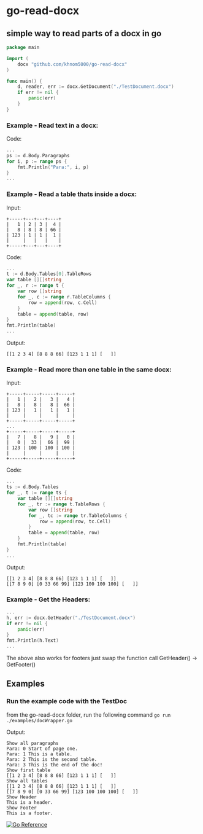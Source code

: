 # go-read-docx
## simple way to read parts of a docx in go

```go
package main

import (
	docx "github.com/khnom5000/go-read-docx"
)

func main() {
	d, reader, err := docx.GetDocument("./TestDocument.docx")
	if err != nil {
		panic(err)
	}
}
```

### Example - Read text in a docx:

Code:
```go
...
ps := d.Body.Paragraphs
for i, p := range ps {
	fmt.Println("Para:", i, p)
}
...
```

### Example - Read a table thats inside a docx:

Input:
```
+-----+---+---+----+
|   1 | 2 | 3 |  4 |
|   8 | 8 | 8 | 66 |
| 123 | 1 | 1 |  1 |
|     |   |   |    |
+-----+---+---+----+
```
Code:
```go
...
t := d.Body.Tables[0].TableRows
var table [][]string
for _, r := range t {
	var row []string
	for _, c := range r.TableColumns {
		row = append(row, c.Cell)
	}
	table = append(table, row)
}
fmt.Println(table)
...
```

Output:
```
[[1 2 3 4] [8 8 8 66] [123 1 1 1] [   ]]
```

### Example - Read more than one table in the same docx:

Input:
```
+-----+-----+-----+-----+
|   1 |   2 |   3 |   4 |
|   8 |   8 |   8 |  66 |
| 123 |   1 |   1 |   1 |
|     |     |     |     |
+-----+-----+-----+-----+
...
+-----+-----+-----+-----+
|   7 |   8 |   9 |   0 |
|   0 |  33 |  66 |  99 |
| 123 | 100 | 100 | 100 |
|     |     |     |     |
+-----+-----+-----+-----+
```
Code:
```go
...
ts := d.Body.Tables
for _, t := range ts {
	var table [][]string
	for _, tr := range t.TableRows {
		var row []string
		for _, tc := range tr.TableColumns {
			row = append(row, tc.Cell)
		}
		table = append(table, row)
	}
	fmt.Println(table)
}
...
```
Output:
```
[[1 2 3 4] [8 8 8 66] [123 1 1 1] [   ]]
[[7 8 9 0] [0 33 66 99] [123 100 100 100] [   ]]
```

### Example - Get the Headers:

```go
...
h, err := docx.GetHeader("./TestDocument.docx")
if err != nil {
	panic(err)
}
fmt.Println(h.Text)
...
```
The above also works for footers just swap the function call GetHeader() -> GetFooter()

## Examples
### Run the example code with the TestDoc
from the go-read-docx folder, run the following command `go run ./examples/docWrapper.go`

Output:
```
Show all paragraphs
Para: 0 Start of page one.
Para: 1 This is a table.
Para: 2 This is the second table.
Para: 3 This is the end of the doc!
Show first table
[[1 2 3 4] [8 8 8 66] [123 1 1 1] [   ]]
Show all tables
[[1 2 3 4] [8 8 8 66] [123 1 1 1] [   ]]
[[7 8 9 0] [0 33 66 99] [123 100 100 100] [   ]]
Show Header
This is a header.
Show Footer
This is a footer.
```

[![Go Reference](https://pkg.go.dev/badge/github.com/khnom5000/go-read-docx.svg)](https://pkg.go.dev/github.com/khnom5000/go-read-docx)